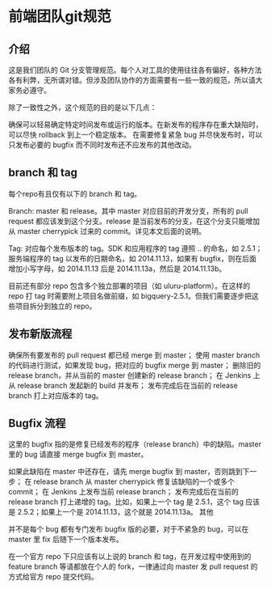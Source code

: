 # 前端团队git规范

## 介绍

这是我们团队的 Git 分支管理规范。每个人对工具的使用往往各有偏好，各种方法各有利弊，无所谓对错。但涉及团队协作的方面需要有一些一致的规范，所以请大家务必遵守。

除了一致性之外，这个规范的目的是以下几点：

确保可以轻易确定特定时间发布或运行的版本。在新发布的程序存在重大缺陷时，可以尽快 rollback 到上一个稳定版本。
在需要修复紧急 bug 并尽快发布时，可以只发布必要的 bugfix 而不同时发布还不应发布的其他改动。


## branch 和 tag

每个repo有且仅有以下的 branch 和 tag。

Branch: master 和 release。其中 master 对应目前的开发分支，所有的 pull request 都应该发到这个分支。release 是当前发布的分支，在这个分支只能增加从 master cherrypick 过来的 commit。详见本文后面的说明。

Tag: 对应每个发布版本的 tag。SDK 和应用程序的 tag 遵照 <major>.<minor>.<patch> 的命名，如 2.5.1；服务端程序的 tag 以发布的日期命名，如 2014.11.13，如果有 bugfix，则在后面增加小写字母，如 2014.11.13 后是 2014.11.13a，然后是 2014.11.13b。

目前还有部分 repo 包含多个独立部署的项目（如 uluru-platform）。在这样的 repo 打 tag 时需要附上项目名做前缀，如 bigquery-2.5.1。但我们需要逐步把这些项目拆分到独立的 repo。

## 发布新版流程

确保所有要发布的 pull request 都已经 merge 到 master；
使用 master branch 的代码进行测试，如果发现 bug，把对应的 bugfix merge 到 master；
删除旧的 release branch，并从当前的 master 创建新的 release branch；
在 Jenkins 上从 release branch 发起新的 build 并发布；
发布完成后在当前的 release branch 打上对应版本的 tag。

## Bugfix 流程

这里的 bugfix 指的是修复已经发布的程序（release branch）中的缺陷。master 里的 bug 请直接 merge bugfix 到 master。

如果此缺陷在 master 中还存在，请先 merge bugfix 到 master，否则跳到下一步；
在 release branch 从 master cherrypick 修复该缺陷的一个或多个 commit；
在 Jenkins 上发布当前 release branch；
发布完成后在当前的 release branch 打上递增的 tag。比如，如果上一个 tag 是 2.5.1，这个 tag 应该是 2.5.2；如果上一个是 2014.11.13，这个就是 2014.11.13a。
其他

并不是每个 bug 都有专门发布 bugfix 版的必要，对于不紧急的 bug，可以在 master 里 fix 后随下一个版本发布。

在一个官方 repo 下只应该有以上说的 branch 和 tag，在开发过程中使用到的 feature branch 等请都放在个人的 fork，一律通过向 master 发 pull request 的方式给官方 repo 提交代码。
